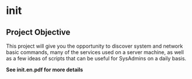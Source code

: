 # init

## Project Objective

This project will give you the opportunity to discover system and network basic commands, many of the services used on a server machine, as well as a few ideas of scripts that can be useful for SysAdmins on a daily basis.

**See init.en.pdf for more details**
